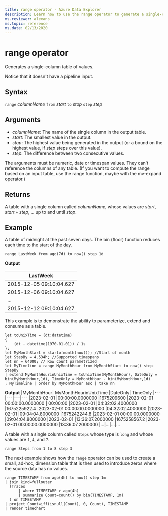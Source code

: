 ```yaml
---
title: range operator - Azure Data Explorer
description: Learn how to use the range operator to generate a single-column table of values.
ms.reviewer: alexans
ms.topic: reference
ms.date: 02/13/2020
---
```

# range operator

Generates a single-column table of values.

Notice that it doesn't have a pipeline input. 

## Syntax

`range` *columnName* `from` *start* `to` *stop* `step` *step*

## Arguments

* *columnName*: The name of the single column in the output table.
* *start*: The smallest value in the output.
* *stop*: The highest value being generated in the output (or a bound
on the highest value, if *step* steps over this value).
* *step*: The difference between two consecutive values.

The arguments must be numeric, date or timespan values. They can't reference the columns of any table. (If you want to compute the range based on an input table, use the range function, maybe with the mv-expand operator.)

## Returns

A table with a single column called *columnName*,
whose values are *start*, *start* `+` *step*, ... up to and until *stop*.

## Example  

A table of midnight at the past seven days. The bin (floor) function reduces each time to the start of the day.

<!-- csl: https://help.kusto.windows.net/Samples -->
```kusto
range LastWeek from ago(7d) to now() step 1d
```

**Output**

|LastWeek|
|---|
|2015-12-05 09:10:04.627|
|2015-12-06 09:10:04.627|
|...|
|2015-12-12 09:10:04.627|


This example is to demonstrate the ability to parameterize, extend and consume as a table.  
<!-- csl: https://help.kusto.windows.net/Samples -->
```kusto
let toUnixTime = (dt:datetime) 
{ 
    (dt - datetime(1970-01-01)) / 1s 
};
let MyMonthStart = startofmonth(now()); //Start of month
let StepBy = 4.534h; //Supported timespans
let nn = 64000; // Row Count parametrized
let MyTimeline = range MyMonthHour from MyMonthStart to now() step StepBy
| extend MyMonthHourinUnixTime = toUnixTime(MyMonthHour), DateOnly = bin(MyMonthHour,1d), TimeOnly = MyMonthHour - bin(MyMonthHour,1d)
; MyTimeline | order by MyMonthHour asc | take nn
```
**Output**
|MyMonthHour|	MyMonthHourinUnixTime	|DateOnly|	TimeOnly
|---|---|---|---
|2023-02-01 |00:00:00.0000000	|1675209600	|2023-02-01 00:00:00.0000000	| 00:00:00
|2023-02-01 |04:32:02.4000000	|1675225922.4	|2023-02-01 00:00:00.0000000	|04:32:02.4000000
|2023-02-01 |09:04:04.8000000	|1675242244.8	|2023-02-01 00:00:00.0000000	|09:04:04.8000000
|2023-02-01 |13:36:07.2000000	|1675258567.2	|2023-02-01 00:00:00.0000000	|13:36:07.2000000
|...|...|...|...

A table with a single column called `Steps`
whose type is `long` and whose values are `1`, `4`, and `7`.

<!-- csl: https://help.kusto.windows.net/Samples -->
```kusto
range Steps from 1 to 8 step 3
```

The next example shows how the `range` operator can be used to create a small, ad-hoc, dimension table that is then used to introduce zeros where the source data has no values.

```kusto
range TIMESTAMP from ago(4h) to now() step 1m
| join kind=fullouter
  (Traces
      | where TIMESTAMP > ago(4h)
      | summarize Count=count() by bin(TIMESTAMP, 1m)
  ) on TIMESTAMP
| project Count=iff(isnull(Count), 0, Count), TIMESTAMP
| render timechart  
```
